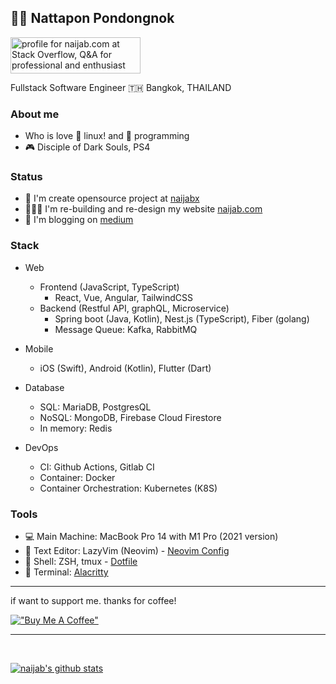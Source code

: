 ## 🧔🏻 Nattapon Pondongnok

<a href="https://stackoverflow.com/users/7575602/naijab-com"><img src="https://stackoverflow.com/users/flair/7575602.png?theme=dark" width="208" height="58" alt="profile for naijab.com at Stack Overflow, Q&amp;A for professional and enthusiast programmers" title="profile for naijab.com at Stack Overflow, Q&amp;A for professional and enthusiast programmers"></a>

Fullstack Software Engineer
🇹🇭 Bangkok, THAILAND

### About me
- Who is love 🐧 linux! and 🤖 programming
- 🎮 Disciple of Dark Souls, PS4

### Status
- 📌 I'm create opensource project at [naijabx](https://github.com/naijabx)
- 🧑🏻‍💻 I'm re-building and re-design my website [naijab.com](https://naijab.com)
- 📝 I'm blogging on [medium](https://medium.com/@naijab) 

### Stack
- Web
  - Frontend (JavaScript, TypeScript)
    - React, Vue, Angular, TailwindCSS
  - Backend (Restful API, graphQL, Microservice)
    - Spring boot (Java, Kotlin), Nest.js (TypeScript), Fiber (golang)
    - Message Queue: Kafka, RabbitMQ

- Mobile 
  - iOS (Swift), Android (Kotlin), Flutter (Dart)

- Database
  - SQL: MariaDB, PostgresQL
  - NoSQL: MongoDB, Firebase Cloud Firestore
  - In memory: Redis
    
- DevOps
  - CI: Github Actions, Gitlab CI
  - Container: Docker
  - Container Orchestration: Kubernetes (K8S)

### Tools
- 💻 Main Machine:  MacBook Pro 14 with M1 Pro (2021 version)
- 📝 Text Editor: LazyVim (Neovim) - [Neovim Config](https://github.com/naijab/lazyvim-config)
- 🚥 Shell: ZSH, tmux - [Dotfile](https://github.com/naijab/dot_file)
- 🚏 Terminal: [Alacritty](https://github.com/alacritty/alacritty)

---

if want to support me. thanks for coffee!

 [!["Buy Me A Coffee"](https://www.buymeacoffee.com/assets/img/custom_images/orange_img.png)](https://www.buymeacoffee.com/naijab)

---

</br>

  [![naijab's github stats](https://github-readme-stats.vercel.app/api?username=naijab&show_icons=true&theme=radical)](https://github.com/naijab)
